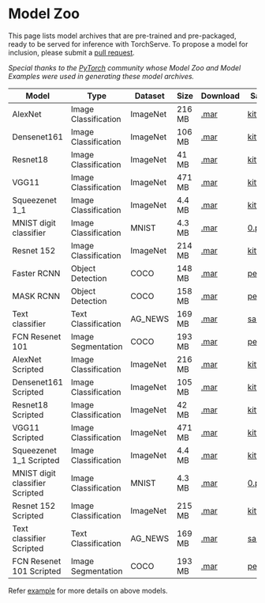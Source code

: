 # Model Zoo

This page lists model archives that are pre-trained and pre-packaged, ready to be served for inference with TorchServe.
To propose a model for inclusion, please submit a [pull request](https://github.com/pytorch/serve/pulls).

*Special thanks to the [PyTorch](https://pytorch.org/) community whose Model Zoo and Model Examples were used in generating these model archives.*


| Model | Type | Dataset | Size | Download | Sample Input| Model mode |
| --- | --- | --- | --- | --- | --- | --- |
| AlexNet | Image Classification | ImageNet | 216 MB | [.mar](https://torchserve.pytorch.org/mar_files/alexnet.mar) | [kitten.jpg](https://github.com/pytorch/serve/blob/master/examples/image_classifier/kitten.jpg) |Eager|
| Densenet161 | Image Classification | ImageNet | 106 MB | [.mar](https://torchserve.pytorch.org/mar_files/densenet161.mar) | [kitten.jpg](https://github.com/pytorch/serve/blob/master/examples/image_classifier/kitten.jpg) |Eager|
| Resnet18 | Image Classification | ImageNet | 41 MB | [.mar](https://torchserve.pytorch.org/mar_files/resnet-18.mar) | [kitten.jpg](https://github.com/pytorch/serve/blob/master/examples/image_classifier/kitten.jpg) |Eager|
| VGG11 | Image Classification | ImageNet | 471 MB | [.mar](https://torchserve.pytorch.org/mar_files/vgg11_v2.mar) | [kitten.jpg](https://github.com/pytorch/serve/blob/master/examples/image_classifier/kitten.jpg) |Eager|
| Squeezenet 1_1 | Image Classification | ImageNet | 4.4 MB | [.mar](https://torchserve.pytorch.org/mar_files/squeezenet1_1.mar) | [kitten.jpg](https://github.com/pytorch/serve/blob/master/examples/image_classifier/kitten.jpg) |Eager|
| MNIST digit classifier | Image Classification | MNIST | 4.3 MB | [.mar](https://torchserve.pytorch.org/mar_files/mnist_v2.mar) | [0.png](https://github.com/pytorch/serve/blob/master/examples/image_classifier/mnist/test_data/0.png) |Eager|
| Resnet 152 |Image Classification | ImageNet | 214 MB | [.mar](https://torchserve.pytorch.org/mar_files/resnet-152-batch_v2.mar) | [kitten.jpg](https://github.com/pytorch/serve/blob/master/examples/image_classifier/kitten.jpg) |Eager|
| Faster RCNN | Object Detection | COCO | 148 MB | [.mar](https://torchserve.pytorch.org/mar_files/fastrcnn.mar) | [persons.jpg](https://github.com/pytorch/serve/blob/master/examples/object_detector/persons.jpg) |Eager|
| MASK RCNN | Object Detection | COCO | 158 MB | [.mar](https://torchserve.pytorch.org/mar_files/maskrcnn.mar) | [persons.jpg](https://github.com/pytorch/serve/blob/master/examples/object_detector/persons.jpg) |Eager|
| Text classifier | Text Classification | AG_NEWS | 169 MB | [.mar](https://torchserve.pytorch.org/mar_files/my_text_classifier_v2.mar) | [sample_text.txt](https://github.com/pytorch/serve/blob/master/examples/text_classification/sample_text.txt) |Eager|
| FCN Resenet 101 | Image Segmentation | COCO | 193 MB | [.mar](https://torchserve.pytorch.org/mar_files/fcn_resnet_101.mar) | [persons.jpg](https://github.com/pytorch/serve/blob/master/examples/image_segmenter/persons.jpg) |Eager|
| AlexNet Scripted | Image Classification | ImageNet | 216 MB | [.mar](https://torchserve.pytorch.org/mar_files/alexnet_scripted.mar) | [kitten.jpg](https://github.com/pytorch/serve/blob/master/examples/image_classifier/kitten.jpg) |Torchscripted |
| Densenet161 Scripted| Image Classification | ImageNet | 105 MB | [.mar](https://torchserve.pytorch.org/mar_files/densenet161_scripted.mar) | [kitten.jpg](https://github.com/pytorch/serve/blob/master/examples/image_classifier/kitten.jpg) |Torchscripted |
| Resnet18 Scripted| Image Classification | ImageNet | 42 MB | [.mar](https://torchserve.pytorch.org/mar_files/resnet-18_scripted.mar) | [kitten.jpg](https://github.com/pytorch/serve/blob/master/examples/image_classifier/kitten.jpg) |Torchscripted |
| VGG11 Scripted| Image Classification | ImageNet | 471 MB | [.mar](https://torchserve.pytorch.org/mar_files/vgg11_scripted.mar) | [kitten.jpg](https://github.com/pytorch/serve/blob/master/examples/image_classifier/kitten.jpg) |Torchscripted |
| Squeezenet 1_1 Scripted | Image Classification | ImageNet | 4.4 MB | [.mar](https://torchserve.pytorch.org/mar_files/squeezenet1_1_scripted.mar) | [kitten.jpg](https://github.com/pytorch/serve/blob/master/examples/image_classifier/kitten.jpg) |Torchscripted |
| MNIST digit classifier Scripted | Image Classification | MNIST | 4.3 MB | [.mar](https://torchserve.pytorch.org/mar_files/mnist_scripted_v2.mar) | [0.png](https://github.com/pytorch/serve/blob/master/examples/image_classifier/mnist/test_data/0.png) |Torchscripted |
| Resnet 152 Scripted |Image Classification | ImageNet | 215 MB | [.mar](https://torchserve.pytorch.org/mar_files/resnet-152-scripted_v2.mar) | [kitten.jpg](https://github.com/pytorch/serve/blob/master/examples/image_classifier/kitten.jpg) |Torchscripted |
| Text classifier Scripted | Text Classification | AG_NEWS | 169 MB | [.mar](https://torchserve.pytorch.org/mar_files/my_text_classifier_scripted_v2.mar) | [sample_text.txt](https://github.com/pytorch/serve/blob/master/examples/text_classification/sample_text.txt) |Torchscripted |
| FCN Resenet 101 Scripted | Image Segmentation | COCO | 193 MB | [.mar](https://torchserve.pytorch.org/mar_files/fcn_resnet_101_scripted.mar) | [persons.jpg](https://github.com/pytorch/serve/blob/master/examples/image_segmenter/persons.jpg) |Torchscripted |

Refer [example](../examples) for more details on above models.
